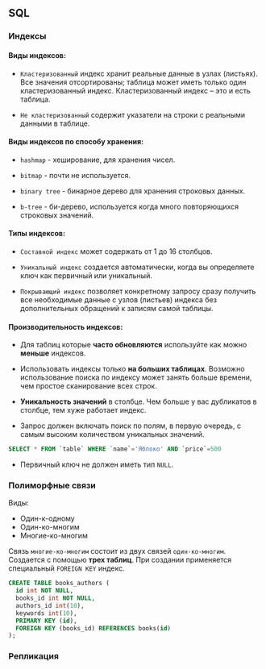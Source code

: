 ## SQL

### Индексы

#### Виды индексов:

- `Кластеризованный` индекс хранит реальные данные в узлах (листьях). Все значения отсортированы; таблица может иметь только один кластеризованный индекс. Кластеризованный индекс – это и есть таблица.

- `Не кластеризованный` cодержит указатели на строки с реальными данными в таблице.

#### Виды индексов по способу хранения:

- `hashmap` - хеширование, для хранения чисел.

- `bitmap` - почти не используется.

- `binary tree` - бинарное дерево для хранения строковых данных.

- `b-tree` - би-дерево, используется когда много повторяющихся строковых значений.

#### Типы индексов:

- `Составной индекс` может содержать от 1 до 16 столбцов.

- `Уникальный индекс` создается автоматически, когда вы определяете ключ как первичный или уникальный.

- `Покрывающий индекс` позволяет конкретному запросу сразу получить все необходимые данные с узлов (листьев) индекса без дополнительных обращений к записям самой таблицы.

#### Производительность индексов:

- Для таблиц которые **часто обновляются** используйте как можно **меньше** индексов.

- Использовать индексы только **на больших таблицах**. Возможно использование поиска по индексу может занять больше времени, чем простое сканирование всех строк.

- **Уникальность значений** в столбце. Чем больше у вас дубликатов в столбце, тем хуже работает индекс.

- Запрос должен включать поиск по полям, в первую очередь, с самым высоким количеством уникальных значений.

```SQL
SELECT * FROM `table` WHERE `name`='Яблоко' AND `price`=500
```

- Первичный ключ не должен иметь тип `NULL`.

### Полиморфные связи

Виды:
- Один-к-одному
- Один-ко-многим
- Многие-ко-многим

Связь `многие-ко-многим` состоит из двух связей `один-ко-многим`. Создается с помощью **трех таблиц**. При создании применяется специальный `FOREIGN KEY` индекс.

```SQL
CREATE TABLE books_authors (
  id int NOT NULL,
  books_id int NOT NULL,
  authors_id int(10),
  keywords int(10),
  PRIMARY KEY (id),
  FOREIGN KEY (books_id) REFERENCES books(id)
);
```

### Репликация
